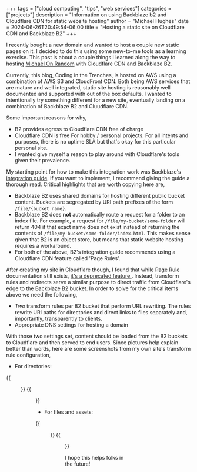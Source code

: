 +++
tags = ["cloud computing", "tips", "web services"]
categories = ["projects"]
description = "Information on using Backblaze b2 and Cloudflare CDN for static website hosting"
author = "Michael Hughes"
date = 2024-06-26T20:49:54-06:00
title = "Hosting a static site on Cloudflare CDN and Backblaze B2"
+++

I recently bought a new domain and wanted to host a couple new static pages on it. I decided to do this using some new-to-me tools as a learning exercise. This post is about a couple things I learned along the way to hosting [Michael On Random](https://www.michaelonrandom.com) with Cloudflare CDN and Backblaze B2.

<!--more-->

Currently, this blog, Coding in the Trenches, is hosted on AWS using a combination of AWS S3 and CloudFront CDN. Both being AWS services that are mature and well integrated, static site hosting is reasonably well documented and supported with out of the box defaults. I wanted to intentionally try something different for a new site, eventually landing on a combination of Backblaze B2 and Cluudflare CDN.

Some important reasons for why,

- B2 provides egress to Cloudflare CDN free of charge
- Cloudflare CDN is free For hobby / personal projects. For all intents and purposes, there is no uptime SLA but that's okay for this particular personal site.
- I wanted give myself a reason to play around with Cloudflare's tools given their prevalence.

My starting point for how to make this integration work was Backblaze's [integration guide](https://www.backblaze.com/docs/cloud-storage-deliver-public-backblaze-b2-content-through-cloudflare-cdn). If you want to implement, I recommend giving the guide a thorough read. Critical highlights that are worth copying here are,

- Backblaze B2 uses shared domains for hosting different public bucket content. Buckets are segregated by URI path prefixes of the form `/file/{bucket name}`.
- Backblaze B2 does **not** automatically route a request for a folder to an index file. For example, a request for `/file/my-bucket/some-folder` will return 404 if that exact name does not exist instead of returning the contents of `/file/my-bucket/some-folder/index.html`. This makes sense given that B2 is an object store, but means that static website hosting requires a workaround.
- For both of the above, B2's integration guide recommends using a Cloudflare CDN feature called 'Page Rules'.

After creating my site in Cloudflare though, I found that while [Page Rule](https://developers.cloudflare.com/rules/page-rules/) documentation still exists, [it's a deprecated feature.](https://developers.cloudflare.com/rules/reference/page-rules-migration/). Instead, transform rules and redirects serve a similar purpose to direct traffic from Cloudflare's edge to the Backblaze B2 bucket. In order to solve for the critical items above we need the following,

- *Two* transform rules per B2 bucket that perform URL rewriting. The rules rewrite URI paths for directories and direct links to files separately and, importantly, transparently to clients.
- Appropriate DNS settings for hosting a domain

With those two settings set, content should be loaded from the B2 buckets to Cloudflare and then served to end users. Since pictures help explain better than words, here are some screenshots from my own site's transform rule configuration,

- For directories:

{{<figure src="directory-filter.webp" alt="A rewrite transform filter for paths ending in '/'">}}
{{<figure src="directory-rewrite-rule.webp" alt="The matching rewrite rule for directories">}}

- For files and assets:

{{<figure src="asset-filter.webp" alt="A rewrite transform filter for paths not ending in '/'">}}
{{<figure src="asset-rewrite-rule.webp" alt="The matching rewrite rule for assets">}}

I hope this helps folks in the future!